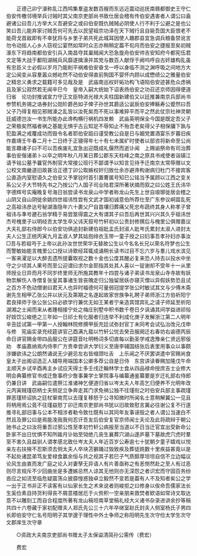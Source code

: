 <!-- { "loadSidebar": true } -->
　　正德己卯宁濠称乱江西鸠集羣盗发数百艘而东远近震动巡抚南赣都御史王守仁伯安传檄邻境举兵讨贼时其父南京吏部尚书致仕居会稽有传伯安遇害者人谓公曰盍避诸公曰吾儿方举大义吾避安之或曰伯安既仇贼贼必阴使人行不利于公避之是也公笑曰吾儿能弃家讨贼吾何可先去以民望祖宗功泽在天下贼行且自毙吾国大臣恨老不能荷戈首敌即有不幸犹将与乡里子弟共死此城耳因使人趣郡县宜急调兵粮备禁讹言勿令动摇人心乡人窃视公宴然如常时众志亦稍稍定葢不旬月而伯安之捷报至矣初贼濠东下将趋南都伯安引兵入南昌夺其巢贼闻大恐急旋舟伯安帅吉安知府今都宪伍君文定等大战于鄱阳湖贼兵风靡遂擒濠并其党与数百人献俘于阙呜呼自古奸雄构乱虽有忠臣义士必假以岁月乃能削平祸难伯安奋戈一呼以身临不测之渊呼吸之间地方大定公闻变从容羣嚣众撼屹然不动伯安得直前狥国不婴怀内顾以成懋绩公之雅量伯安之精忠义勇求之载籍可多见哉及是　武庙南巡权奸妬功构飞语陷伯安迹甚危众虑祸且及家公寂然若无闻辛巳今　皇帝入嗣大统始下诏表扬伯安之功召还京师因得便道归省　论功封推诚宣力守正文臣特进光禄大夫柱国新建伯又以廷推兼南京兵部尚书参赞机务锡之诰券封公勋阶爵邑如子俾子孙世其爵适公诞辰伯安捧觞寿公蹙然曰吾父子乃得复相见邪贼濠之乱皆以汝死矣而不死以事难猝平而平之然此仗宗社神灵朝廷威德岂汝一书生所能办此谗构横行祸机四发赖　武庙英明保全今国是既定吾父子之荣极矣然福者祸之基能无惧乎古云知足不辱知止不殆吾老矣得父子相保牗下孰与犯盈满之戒覆成功而毁令名者耶伯安跽曰谨受教公自是日与姻党置酒宴乐岁暮旧疾作嘉靖壬午春二月十二日终于正寝得年七十有七未属纩时使者以部咨将新命至公尚能言趣诸子曰不可以吾疾废礼宜急出迎既成礼偃然而逝讣闻　上赐谕祭命有司治葬事伯安偕诸弟卜以卒之明年秋八月某日葬公郡东天柱峰之南之原具书戒使者诣镇江请予铭公墓予曩官外制官大常接公班行不鄙谓予以知言见待予迁南京太常辱赠以文公校文南畿道旧故甚洽正德丁卯公取嫉权奸归致仕余亦避谗构谢病归杜门不接宾客公直造内室慰语久之伯安又予掌铨时首引置曹属号知巳公铭当予属顾以江西之变关系公父子大节特先书之乃按公门人国子司业陆君深所著状摘而叙之曰公姓王氏讳华字德辉号实庵晚复号海日翁尝读书龙泉山中学者称龙山先生上世自琅琊徙居会稽之山阴又自山阴徙余姚四世祖讳性尝有文武才国初诚意伯所荐仕至广东参议峒苗乱死之高祖讳彦达号秘湖渔隐年六十裹父尸自苗壤归葬痛父死忠布蔬终其身人称孝子曾祖讳与凖号遯石翁学精于易尝筮得震之大有谓其子曰吾后再世其兴兴其久乎祖讳世杰号槐里子以明经贡太学生卒父讳天叙号竹轩初以公贵封修撰后与槐里公俱赠嘉议大夫礼部右侍郎今以伯安功俱追封新建伯祖妣孟氏封淑人妣岑氏累封太淑人进封太夫人公生正统丙寅九月孟淑人梦其姑抱绯衣玉带一童子授之曰妇事吾孝孙妇亦事汝□吾与若祖丏于上帝以此孙汝世世荣华无替故公生以今名名长兄以荣名符梦也公生而警敏始能言槐里公口授以诗歌经耳辄成诵稍长读书过目不忘六岁与羣儿戏水滨见一客来濯足以大醉去遗所提囊取视之数十金也公度其醒必复来恐人持去以投水中坐守之少顷其人果号而至公迎谓曰求尔金耶指其处其人喜以一锭谢却不受年十一从里师授业日异而月不同岁终里师无所施其教年十四尝与诸子弟读书龙泉山寺寺故有妖物祟解伤人寺僧复张皇其事诸生皆丧魄走归公独留居妖亦寝灭僧以异假妖势恐且试之百方不色动僧谢曰君天人也异时福德何可量弱冠提学张公时敏试其文与少傅木斋谢先生相甲乙张公并以状元及第期之名遂起故家世族争礼聘子弟师浙江方伯祈阳宁君良择师于张公张公曰必欲学行兼优无如王某者宁亲造其馆宾礼之请子师延至祈阳湖湘之士闻而来从者踵相接宁处之梅庄别墅中积书数千卷日夕讽诵其间学益进祁俗好妓饮公峻绝之三年如一日祁士有化服者归连举不利成化庚子发解浙江第二人明年辛丑廷试第一甲第一人授翰林院修撰甲辰充廷试弥封官丁未同考会试弘治改元戊申与修　宪庙实录充经筵讲官己酉满九载以竹轩公忧去癸丑服阕迁右春坊右谕德丙辰命日讲官赐金带四品服公在讲筵音吐明畅词多切直每以勤圣学戒逸豫亲仁贤远邪佞劝　孝庙嘉纳焉内侍李广方贵幸尝讲大学衍义至唐李辅国结张后表里用事众以事颇涉嫌欲讳之公朗然诵说无少避忌左右皆缩颈吐舌　上乐闻之不厌罢讲遣中官赐尚食　皇太子出阁诏选正人辅导用端国本公卿多荐公自是日侍　东宫讲读眷赐加隆戊午命主顺天乡试辛酉再主乡试应天得士多壬戌迁翰林学士食从四品禄命授庶吉士业修大明会典纂修官书成迁詹事府少詹事兼学士掌院事与编纂通鉴纂要是岁迁礼部右侍郎仍兼日讲　武庙嗣位遣祭江淮诸神乞便道归省以岑太夫人年高乞归便养不允明年改元丙寅贼瑾窃柄士夫侧足立争奔走其门求免祸公独不往瑾衔之时伯安兵部主事疏瑾罪恶瑾矫诏执之廷杖窜南荒以去瑾复移怒于公寻知微时所闻名士意稍解冀公一见且将柄用焉公竟不往瑾益怒丁卯迁南京吏部尚书犹以旧故致慰言冀必往谢公复不行遂推寻礼部旧事与公本不相涉者勒令致仕既有以其同年友事诬毁之者人谓公当速白不然且及罪公曰是焉能凂我我何忍讦吾友后伯安复官京师闻士夫论及此将疏辩于朝公驰书止之曰汝将重吾过邪公性至孝初竹轩公病报至当道以不日当迁官宜出受新命公卧家不出日忧惧不知所踰月讣始至恸绝几丧生襄葬穴湖山遂庐墓下墓故虎穴虎时羣至不害久且益驯人谓孝感北致仕岑太夫人年近百岁公寿逾七十犹朝夕童子嬉戏以悦亲左右扶掖不忍斯须去侧太夫人卒块苫擗踊过毁致疾及葬徒跣数十里疾益甚竟以是不起处诸昆弟笃友爱禄食赢余恒与共之视其子若巳子气质醇厚坦坦自信不立边幅议论风生由衷而发广庭之论入对妻孥无异语人有片善亟称之有恙恻然赴之至人有过恶则尽言规斥不少回曲坐是多遭嫉忌然人谅其无他则亦无深怨之者识宏而守固百务纷沓应之如流至临危疑震荡众披靡惶惑独卓立毅然不变若是葢有人不及知者矣公之学一出于正书非正不读客有以仙家长生之术来说者则峻拒之曰修身以俟命吾儒家法长生奚俭素自持货利得丧不屑意楼居厄于火赀积一空亲朋来救焚者欵语如常诗文取达意不以雕刻工而自合程度所著有龙山稿坦南草堂稿礼经大义诸书杂录进讲余抄等稿共四十六卷藏于家初配赠夫人郑氏先公三十六年卒继室赵氏封夫人侧室杨氏子男四长即伯安守仁名号阳明子其学邃于理性中外士争师之称阳明先生次守俭太学生次守文郡庠生次守章 

　　○资政大夫南京吏部尚书赠太子太保谥清简孙公需传（费宏） 

　　费宏 
